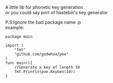 A little lib for phonetic key generation<br>
or you could say port of hastebin's key generator


P.S:Ignore the bad package name :p<br>
example:
```
package main

import (
	"fmt"
	"github.com/godwhoa/poe"
)
func main(){
	//Generate a key of length 10
	fmt.Println(poe.KeyGen(10))	
}

```